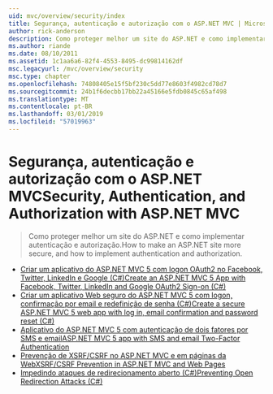 ```yaml
---
uid: mvc/overview/security/index
title: Segurança, autenticação e autorização com o ASP.NET MVC | Microsoft Docs
author: rick-anderson
description: Como proteger melhor um site do ASP.NET e como implementar autenticação e autorização.
ms.author: riande
ms.date: 08/10/2011
ms.assetid: 1c1aa6a6-82f4-4553-8495-dc99814162df
msc.legacyurl: /mvc/overview/security
msc.type: chapter
ms.openlocfilehash: 74808405e15f5bf230c5dd77e8603f4982cd78d7
ms.sourcegitcommit: 24b1f6decbb17bb22a45166e5fdb0845c65af498
ms.translationtype: MT
ms.contentlocale: pt-BR
ms.lasthandoff: 03/01/2019
ms.locfileid: "57019963"
---
```

<a name="security-authentication-and-authorization-with-aspnet-mvc"></a><span data-ttu-id="de582-103">Segurança, autenticação e autorização com o ASP.NET MVC</span><span class="sxs-lookup"><span data-stu-id="de582-103">Security, Authentication, and Authorization with ASP.NET MVC</span></span>
====================
> <span data-ttu-id="de582-104">Como proteger melhor um site do ASP.NET e como implementar autenticação e autorização.</span><span class="sxs-lookup"><span data-stu-id="de582-104">How to make an ASP.NET site more secure, and how to implement authentication and authorization.</span></span>


- [<span data-ttu-id="de582-105">Criar um aplicativo do ASP.NET MVC 5 com logon OAuth2 no Facebook, Twitter, LinkedIn e Google (C#)</span><span class="sxs-lookup"><span data-stu-id="de582-105">Create an ASP.NET MVC 5 App with Facebook, Twitter, LinkedIn and Google OAuth2 Sign-on (C#)</span></span>](create-an-aspnet-mvc-5-app-with-facebook-and-google-oauth2-and-openid-sign-on.md)
- [<span data-ttu-id="de582-106">Criar um aplicativo Web seguro do ASP.NET MVC 5 com logon, confirmação por email e redefinição de senha (C#)</span><span class="sxs-lookup"><span data-stu-id="de582-106">Create a secure ASP.NET MVC 5 web app with log in, email confirmation and password reset (C#)</span></span>](create-an-aspnet-mvc-5-web-app-with-email-confirmation-and-password-reset.md)
- [<span data-ttu-id="de582-107">Aplicativo do ASP.NET MVC 5 com autenticação de dois fatores por SMS e email</span><span class="sxs-lookup"><span data-stu-id="de582-107">ASP.NET MVC 5 app with SMS and email Two-Factor Authentication</span></span>](aspnet-mvc-5-app-with-sms-and-email-two-factor-authentication.md)
- [<span data-ttu-id="de582-108">Prevenção de XSRF/CSRF no ASP.NET MVC e em páginas da Web</span><span class="sxs-lookup"><span data-stu-id="de582-108">XSRF/CSRF Prevention in ASP.NET MVC and Web Pages</span></span>](xsrfcsrf-prevention-in-aspnet-mvc-and-web-pages.md)
- [<span data-ttu-id="de582-109">Impedindo ataques de redirecionamento aberto (C#)</span><span class="sxs-lookup"><span data-stu-id="de582-109">Preventing Open Redirection Attacks (C#)</span></span>](preventing-open-redirection-attacks.md)
